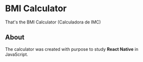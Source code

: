 # BMI Calculator

That's the BMI Calculator (Calculadora de IMC)

## About

The calculator was created with purpose to study <b>React Native</b> in JavaScript.
